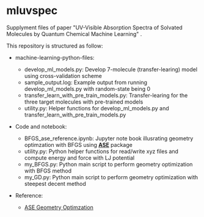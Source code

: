 # mluvspec
Supplyment files of paper "UV-Visible Absorption Spectra of Solvated Molecules by Quantum Chemical Machine Learning" . 

This repository is structured as follow:
* machine-learning-python-files:
    * develop_ml_models.py: Develop 7-molecule (transfer-learing) model using cross-validation scheme
    * sample_output.log: Example output from running develop_ml_models.py with random-state being 0
    * transfer_learn_with_pre_train_models.py: Transfer-learing for the three target molecules with pre-trained models
    * utility.py: Helper functions for develop_ml_models.py and transfer_learn_with_pre_train_models.py
    
* Code and notebook:
  * BFGS_ase_reference.ipynb: Jupyter note book illusrating geometry optimzation with BFGS using [**ASE**](https://wiki.fysik.dtu.dk/ase/) package
  * utility.py: Python helper functions for read/write xyz files and compute energy and force with LJ potential
  * my_BFGS.py: Python main script to perform geometry optimization with BFGS method
  * my_GD.py: Python main script to perform geometry optimization with steepest decent method
  
* Reference:
   * [ASE Geometry Optimzation](https://wiki.fysik.dtu.dk/ase/ase/optimize.html)
